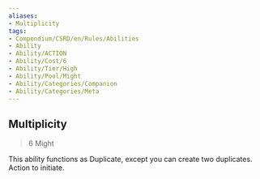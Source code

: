 ```yaml
---
aliases:
- Multiplicity
tags:
- Compendium/CSRD/en/Rules/Abilities
- Ability
- Ability/ACTION
- Ability/Cost/6
- Ability/Tier/High
- Ability/Pool/Might
- Ability/Categories/Companion
- Ability/Categories/Meta
---
```


  
## Multiplicity  
>6  Might  
  
This ability functions as Duplicate, except you can create two duplicates. Action to initiate.